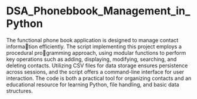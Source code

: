 # DSA_Phonebbook_Management_in_Python

The functional phone book application is designed to manage contact information efficiently. The script implementing this project employs a procedural programming approach, using modular functions to perform key operations such as
adding, displaying, modifying, searching, and deleting contacts. Utilizing CSV
files for data storage ensures persistence across sessions, and the script offers a
command-line interface for user interaction. The code is both a practical tool
for organizing contacts and an educational resource for learning Python, file
handling, and basic data structures.
